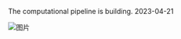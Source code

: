 The computational pipeline is building. 2023-04-21

![图片](https://github.com/Jasonxu0109/PlantCAPE/assets/11934986/a7f6992c-4d5b-4b31-92f0-547018bf2317)
